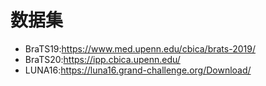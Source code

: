 # 数据集
- BraTS19:https://www.med.upenn.edu/cbica/brats-2019/
- BraTS20:https://ipp.cbica.upenn.edu/
- LUNA16:https://luna16.grand-challenge.org/Download/
